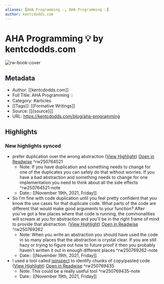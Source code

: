 ```yaml
---
aliases: [AHA Programming 💡, AHA Programming 💡]
author: kentcdodds.com
---
```

# AHA Programming 💡 by kentcdodds.com

![rw-book-cover](https://readwise-assets.s3.amazonaws.com/static/images/article1.be68295a7e40.png)

## Metadata
- Author: [[kentcdodds.com]]
- Full Title: AHA Programming 💡
- Category: #articles
- [[Tags]]: [[Formative Writings]] 
- Source: [[{source}]]
- URL: https://kentcdodds.com/blog/aha-programming

## Highlights
### New highlights synced
- prefer duplication over the wrong abstraction ([View Highlight](https://read.readwise.io/read/01fmw58t38gn045hysn0j95q0s)) [Open in Readwise](https://readwise.io/open/250764521) ^rw250764521
    - Note: If you have duplication and something needs to change for one of the duplicates you can safely do that without worries. If you have a bad abstraction and something needs to change for one implementation you need to think about all the side effects ^rw250764521-note
    - Date:: [[November 19th, 2021, Friday]]
- So I'm fine with code duplication until you feel pretty confident that you know the use cases for that duplicate code. What parts of the code are different that would make good arguments to your function? After you've got a few places where that code is running, the commonalities will scream at you for abstraction and you'll be in the right frame of mind to provide that abstraction. ([View Highlight](https://read.readwise.io/read/01fmw6yvjhk412gjry8tqwgsxm)) [Open in Readwise](https://readwise.io/open/250769262) ^rw250769262
    - Note: When you write an abstraction you should have used the code in so many places that the abstraction is crystal clear. If you are still hazy or trying to figure out how to future proof it then you probably haven’t written it out in enough different places ^rw250769262-note
    - Date:: [[November 19th, 2021, Friday]]
- I used a tool called [jsinspect](https://github.com/danielstjules/jsinspect) to identify chunks of copy/pasted code ([View Highlight](https://read.readwise.io/read/01fmw74kkqcd9fekcjzhsmzzq5)) [Open in Readwise](https://readwise.io/open/250769435) ^rw250769435
    - Note: This could be a really useful tool ^rw250769435-note
    - Date:: [[November 19th, 2021, Friday]]
